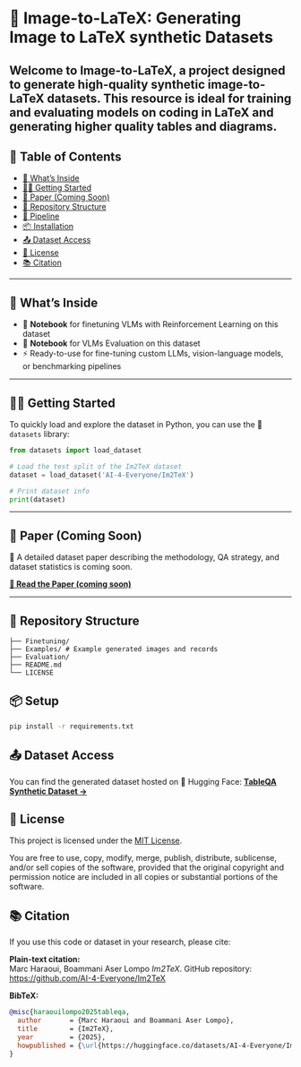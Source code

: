 # 🧠 Image-to-LaTeX: Generating Image to LaTeX synthetic Datasets

Welcome to **Image-to-LaTeX**, a project designed to generate high-quality **synthetic image-to-LaTeX datasets**. This resource is ideal for training and evaluating models on coding in LaTeX and generating higher quality tables and diagrams.
---

## 📑 Table of Contents

- [🚀 What’s Inside](#-whats-inside)
- [🚀🚀 Getting Started](#-getting-started)
- [📘 Paper (Coming Soon)](#-paper-coming-soon)
- [📁 Repository Structure](#-repository-structure)
- [🔄 Pipeline](#-pipeline)
- [📦 Installation](#-installation)
- [📤 Dataset Access](#-dataset-access)
- [📄 License](#-license)
- [📚 Citation](#-citation)

---

## 🚀 What’s Inside

- 📓 **Notebook** for finetuning VLMs with Reinforcement Learning on this dataset  
- 📓 **Notebook** for VLMs Evaluation on this dataset  
- ⚡ Ready-to-use for fine-tuning custom LLMs, vision-language models, or benchmarking pipelines

---

## 🚀🚀 Getting Started
To quickly load and explore the dataset in Python, you can use the 🤗 `datasets` library:

```python
from datasets import load_dataset

# Load the test split of the Im2TeX dataset
dataset = load_dataset('AI-4-Everyone/Im2TeX')

# Print dataset info
print(dataset)
```
---

## 📘 Paper (Coming Soon)

📝 A detailed dataset paper describing the methodology, QA strategy, and dataset statistics is coming soon.  
<!-- Replace the placeholder below with your actual paper link -->
**[📄 Read the Paper (coming soon)](https://arxiv.org/abs/XXXXX)**

---

## 📁 Repository Structure

```text
├── Finetuning/
├── Examples/ # Example generated images and records
├── Evaluation/
├── README.md
└── LICENSE
```
## 📦 Setup

```bash
pip install -r requirements.txt
```

## 📤 Dataset Access
You can find the generated dataset hosted on 🤗 Hugging Face:
**[TableQA Synthetic Dataset →](https://huggingface.co/datasets/AI-4-Everyone/Im2TeX)**

## 📄 License

This project is licensed under the [MIT License](LICENSE).

You are free to use, copy, modify, merge, publish, distribute, sublicense, and/or sell copies of the software, provided that the original copyright and permission notice are included in all copies or substantial portions of the software.

## 📚 Citation

If you use this code or dataset in your research, please cite:

**Plain-text citation:**  
Marc Haraoui, Boammani Aser Lompo *Im2TeX*. GitHub repository: https://github.com/AI-4-Everyone/Im2TeX

**BibTeX:**
```bibtex
@misc{haraouilompo2025tableqa,
  author       = {Marc Haraoui and Boammani Aser Lompo},
  title        = {Im2TeX},
  year         = {2025},
  howpublished = {\url{https://huggingface.co/datasets/AI-4-Everyone/Im2TeX}},
}
